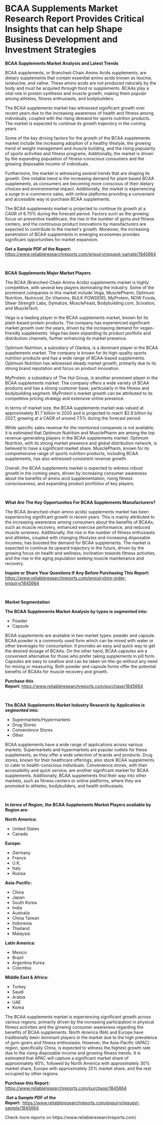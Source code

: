 <p><h1>BCAA Supplements Market Research Report Provides Critical Insights that can help Shape Business Development and Investment Strategies</h1></p><p><strong>BCAA Supplements Market Analysis and Latest Trends</strong></p>
<p><p>BCAA supplements, or Branched-Chain Amino Acids supplements, are dietary supplements that contain essential amino acids known as leucine, isoleucine, and valine. These amino acids are not produced naturally by the body and must be acquired through food or supplements. BCAAs play a vital role in protein synthesis and muscle growth, making them popular among athletes, fitness enthusiasts, and bodybuilders.</p><p>The BCAA supplements market has witnessed significant growth over recent years due to the increasing awareness of health and fitness among individuals, coupled with the rising demand for sports nutrition products. The market is expected to continue its growth trajectory in the coming years.</p><p>Some of the key driving factors for the growth of the BCAA supplements market include the increasing adoption of a healthy lifestyle, the growing trend of weight management and muscle building, and the rising popularity of sports activities and fitness programs. Additionally, the market is driven by the expanding population of fitness-conscious consumers and the growing disposable income of individuals.</p><p>Furthermore, the market is witnessing several trends that are shaping its growth. One notable trend is the increasing demand for plant-based BCAA supplements, as consumers are becoming more conscious of their dietary choices and environmental impact. Additionally, the market is experiencing a surge in e-commerce sales, with online platforms providing a convenient and accessible way to purchase BCAA supplements.</p><p>The BCAA supplements market is projected to continue its growth at a CAGR of 6.70% during the forecast period. Factors such as the growing focus on preventive healthcare, the rise in the number of gyms and fitness centers, and the continuous product innovations by manufacturers are expected to contribute to the market's growth. Moreover, the increasing penetration of BCAA supplements in emerging economies provides significant opportunities for market expansion.</p></p>
<p><strong>Get a Sample PDF of the Report:&nbsp;</strong> <a href="https://www.reliableresearchreports.com/enquiry/request-sample/1845664">https://www.reliableresearchreports.com/enquiry/request-sample/1845664</a></p>
<p>&nbsp;</p>
<p><strong>BCAA Supplements Major Market Players</strong></p>
<p><p>The BCAA (Branched-Chain Amino Acids) supplements market is highly competitive, with several key players dominating the industry. Some of the prominent companies in this market include Vega, MusclePharm, Optimum Nutrition, Nutricost, Do Vitamins, BULK POWDERS, MyProtein, NOW Foods, Sheer Strength Labs, Dymatize, MuscleFeast, Bodybuilding.com, Scivation, and MuscleTech.</p><p>Vega is a leading player in the BCAA supplements market, known for its plant-based protein products. The company has experienced significant market growth over the years, driven by the increasing demand for vegan-friendly supplements. Vega has been expanding its product portfolio and distribution channels, further enhancing its market presence.</p><p>Optimum Nutrition, a subsidiary of Glanbia, is a dominant player in the BCAA supplements market. The company is known for its high-quality sports nutrition products and has a wide range of BCAA-based supplements. Optimum Nutrition has witnessed steady market growth, primarily due to its strong brand reputation and focus on product innovation.</p><p>MyProtein, a subsidiary of The Hut Group, is another prominent player in the BCAA supplements market. The company offers a wide variety of BCAA products and has a strong customer base, particularly in the fitness and bodybuilding segment. MyProtein's market growth can be attributed to its competitive pricing strategy and extensive online presence.</p><p>In terms of market size, the BCAA supplements market was valued at approximately $1.7 billion in 2020 and is projected to reach $2.8 billion by 2027, growing at a CAGR of around 7.5% during the forecast period.</p><p>While specific sales revenue for the mentioned companies is not available, it is estimated that Optimum Nutrition and MusclePharm are among the top revenue-generating players in the BCAA supplements market. Optimum Nutrition, with its strong market presence and global distribution network, is believed to have a significant market share. MusclePharm, known for its comprehensive range of sports nutrition products, including BCAA supplements, has also witnessed consistent revenue growth.</p><p>Overall, the BCAA supplements market is expected to witness robust growth in the coming years, driven by increasing consumer awareness about the benefits of amino acid supplementation, rising fitness consciousness, and expanding product portfolios of key players.</p></p>
<p>&nbsp;</p>
<p><strong>What Are The Key Opportunities For BCAA Supplements Manufacturers?</strong></p>
<p><p>The BCAA (branched-chain amino acids) supplements market has been experiencing significant growth in recent years. This is mainly attributed to the increasing awareness among consumers about the benefits of BCAAs, such as muscle recovery, enhanced exercise performance, and reduced muscle soreness. Additionally, the rise in the number of fitness enthusiasts and athletes, coupled with changing lifestyles and increasing disposable incomes, has boosted the demand for BCAA supplements. The market is expected to continue its upward trajectory in the future, driven by the growing focus on health and wellness, inclination towards fitness activities, and the rise in the aging population seeking muscle maintenance and recovery.</p></p>
<p><strong>Inquire or Share Your Questions If Any Before Purchasing This Report:</strong> <a href="https://www.reliableresearchreports.com/enquiry/pre-order-enquiry/1845664">https://www.reliableresearchreports.com/enquiry/pre-order-enquiry/1845664</a></p>
<p>&nbsp;</p>
<p><strong>Market Segmentation</strong></p>
<p><strong>The BCAA Supplements Market Analysis by types is segmented into:</strong></p>
<p><ul><li>Powder</li><li>Capsule</li></ul></p>
<p><p>BCAA supplements are available in two market types: powder and capsule. BCAA powder is a commonly used form which can be mixed with water or other beverages for consumption. It provides an easy and quick way to get the desired dosage of BCAAs. On the other hand, BCAA capsules are a convenient alternative for those who prefer taking supplements in pill form. Capsules are easy to swallow and can be taken on-the-go without any need for mixing or measuring. Both powder and capsule forms offer the potential benefits of BCAAs for muscle recovery and growth.</p></p>
<p><strong>Purchase this Report:&nbsp;</strong><a href="https://www.reliableresearchreports.com/purchase/1845664">https://www.reliableresearchreports.com/purchase/1845664</a></p>
<p>&nbsp;</p>
<p><strong>The BCAA Supplements Market Industry Research by Application is segmented into:</strong></p>
<p><ul><li>Supermarkets/Hypermarkets</li><li>Drug Stores</li><li>Convenience Stores</li><li>Other</li></ul></p>
<p><p>BCAA supplements have a wide range of applications across various markets. Supermarkets and hypermarkets are popular outlets for these supplements, as they offer a wide selection of brands and products. Drug stores, known for their healthcare offerings, also stock BCAA supplements to cater to health-conscious individuals. Convenience stores, with their accessibility and quick service, are another significant market for BCAA supplements. Additionally, BCAA supplements find their way into other markets, such as fitness centers or online platforms, where they are promoted to athletes, bodybuilders, and health enthusiasts.</p></p>
<p>&nbsp;</p>
<p><strong>In terms of Region, the BCAA Supplements Market Players available by Region are:</strong></p>
<p>
    <p> <strong> North America: </strong>
        <ul>
            <li>United States</li>
            <li>Canada</li>
        </ul>
        </p> 
    <p> <strong> Europe: </strong>
        <ul>
            <li>Germany</li>
            <li>France</li>
            <li>U.K.</li>
            <li>Italy</li>
            <li>Russia</li>
        </ul>
        </p> 
    <p> <strong> Asia-Pacific: </strong>
        <ul>
            <li>China</li>
            <li>Japan</li>
            <li>South Korea</li>
            <li>India</li>
            <li>Australia</li>
            <li>China Taiwan</li>
            <li>Indonesia</li>
            <li>Thailand</li>
            <li>Malaysia</li>
        </ul>
        </p> 
    <p> <strong> Latin America: </strong>
        <ul>
            <li>Mexico</li>
            <li>Brazil</li>
            <li>Argentina Korea</li>
            <li>Colombia</li>
        </ul>
        </p> 
    <p> <strong> Middle East & Africa: </strong>
        <ul>
            <li>Turkey</li>
            <li>Saudi</li>
            <li>Arabia</li>
            <li>UAE</li>
            <li>Korea</li>
        </ul>
    </p>
    </p>
<p><p>The BCAA supplements market is experiencing significant growth across various regions, primarily driven by the increasing participation in physical fitness activities and the growing consumer awareness regarding the benefits of BCAA supplements. North America (NA) and Europe have traditionally been dominant players in the market due to the high prevalence of gym-goers and fitness enthusiasts. However, the Asia-Pacific (APAC) region, specifically China, is expected to witness the highest growth rate due to the rising disposable income and growing fitness trends. It is estimated that APAC will capture a significant market share of approximately 40%, followed by North America with approximately 30% market share, Europe with approximately 25% market share, and the rest occupied by other regions.</p></p>
<p><strong>Purchase this Report: </strong><a href="https://www.reliableresearchreports.com/purchase/1845664">https://www.reliableresearchreports.com/purchase/1845664</a></p>
<p>&nbsp;<strong>Get a Sample PDF of the Report:&nbsp;&nbsp;</strong><a href="https://www.reliableresearchreports.com/enquiry/request-sample/1845664">https://www.reliableresearchreports.com/enquiry/request-sample/1845664</a></p>
<p><strong></strong></p>
<p>Check more reports on https://www.reliableresearchreports.com/</p>
